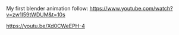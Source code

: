 My first blender animation follow: https://www.youtube.com/watch?v=zw1I59tWDUM&t=10s

https://youtu.be/Xd0CWeEPH-4


